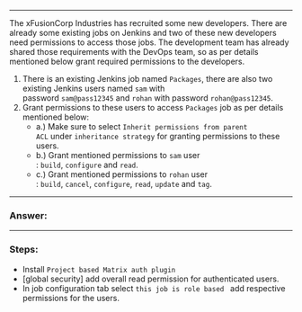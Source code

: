 
---
The xFusionCorp Industries has recruited some new developers. There are already some existing jobs on Jenkins and two of these new developers need permissions to access those jobs. The development team has already shared those requirements with the DevOps team, so as per details mentioned below grant required permissions to the developers.
1. There is an existing Jenkins job named `Packages`, there are also two existing Jenkins users named `sam` with password `sam@pass12345` and `rohan` with password `rohan@pass12345`.
2. Grant permissions to these users to access `Packages` job as per details mentioned below:
	-  a.) Make sure to select `Inherit permissions from parent ACL` under `inheritance strategy` for granting permissions to these users.
	-  b.) Grant mentioned permissions to `sam` user : `build`, `configure` and `read`.
	-  c.) Grant mentioned permissions to `rohan` user : `build`, `cancel`, `configure`, `read`, `update` and `tag`.
---
### Answer:
---
### Steps:
- Install `Project based Matrix auth plugin`
-  [global security] add overall read permission for authenticated users.
-  In job configuration tab select `this job is role based ` add respective permissions for the users.